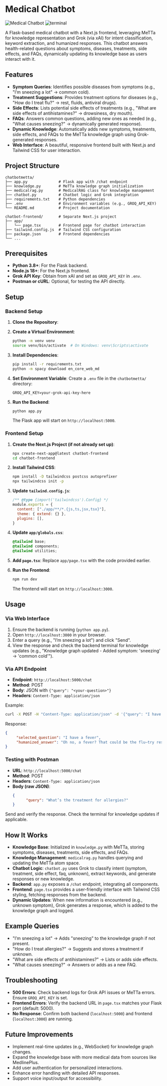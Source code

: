 # Medical Chatbot

![Medical Chatbot](image.png)
![terminal](image2.png)

A Flask-based medical chatbot with a Next.js frontend, leveraging MeTTa for knowledge representation and Grok (via xAI) for intent classification, keyword extraction, and humanized responses. This chatbot answers health-related questions about symptoms, diseases, treatments, side effects, and FAQs, dynamically updating its knowledge base as users interact with it.

## Features

- **Symptom Queries**: Identifies possible diseases from symptoms (e.g., "I’m sneezing a lot" → common cold).  
- **Treatment Suggestions**: Provides treatment options for diseases (e.g., "How do I treat flu?" → rest, fluids, antiviral drugs).  
- **Side Effects**: Lists potential side effects of treatments (e.g., "What are side effects of antihistamines?" → drowsiness, dry mouth).  
- **FAQs**: Answers common questions, adding new ones as needed (e.g., "What causes sneezing?" → dynamically generated response).  
- **Dynamic Knowledge**: Automatically adds new symptoms, treatments, side effects, and FAQs to the MeTTa knowledge graph using Grok-generated responses.  
- **Web Interface**: A beautiful, responsive frontend built with Next.js and Tailwind CSS for user interaction.

## Project Structure

```
chatbotmetta/
├── app.py              # Flask app with /chat endpoint
├── knowledge.py        # MeTTa knowledge graph initialization
├── medicalrag.py       # MedicalRAG class for knowledge management
├── chatbot.py          # Chatbot logic and Grok integration
├── requirements.txt    # Python dependencies
├── .env                # Environment variables (e.g., GROQ_API_KEY)
└── README.md           # Project documentation

chatbot-frontend/       # Separate Next.js project
├── app/
│   └── page.tsx        # Frontend page for chatbot interaction
├── tailwind.config.js  # Tailwind CSS configuration
├── package.json        # Frontend dependencies
└── ...
```

## Prerequisites

- **Python 3.8+**: For the Flask backend.  
- **Node.js 18+**: For the Next.js frontend.  
- **Grok API Key**: Obtain from xAI and set as `GROQ_API_KEY` in `.env`.  
- **Postman or cURL**: Optional, for testing the API directly.

## Setup

### Backend Setup

1. **Clone the Repository**:

2. **Create a Virtual Environment**:
    ```bash
    python -m venv venv
    source venv/bin/activate  # On Windows: venv\Scripts\activate
    ```

3. **Install Dependencies**:
    ```bash
    pip install -r requirements.txt
    python -m spacy download en_core_web_md
    ```

4. **Set Environment Variable**:
    Create a `.env` file in the `chatbotmetta/` directory:
    ```
    GROQ_API_KEY=your-grok-api-key-here
    ```

5. **Run the Backend**:
    ```bash
    python app.py
    ```
    The Flask app will start on `http://localhost:5000`.

### Frontend Setup

1. **Create the Next.js Project (if not already set up)**:
    ```bash
    npx create-next-app@latest chatbot-frontend
    cd chatbot-frontend
    ```

2. **Install Tailwind CSS**:
    ```bash
    npm install -D tailwindcss postcss autoprefixer
    npx tailwindcss init -p
    ```

3. **Update `tailwind.config.js`**:
    ```js
    /** @type {import('tailwindcss').Config} */
    module.exports = {
      content: ["./app/**/*.{js,ts,jsx,tsx}"],
      theme: { extend: {} },
      plugins: [],
    }
    ```

4. **Update `app/globals.css`**:
    ```css
    @tailwind base;
    @tailwind components;
    @tailwind utilities;
    ```

5. **Add `page.tsx`**:
    Replace `app/page.tsx` with the code provided earlier.

6. **Run the Frontend**:
    ```bash
    npm run dev
    ```
    The frontend will start on `http://localhost:3000`.

## Usage

### Via Web Interface

1. Ensure the backend is running (`python app.py`).
2. Open `http://localhost:3000` in your browser.
3. Enter a query (e.g., "I’m sneezing a lot") and click "Send".
4. View the response and check the backend terminal for knowledge updates (e.g., "Knowledge graph updated - Added symptom: 'sneezing' → 'common cold'").

### Via API Endpoint

- **Endpoint**: `http://localhost:5000/chat`  
- **Method**: POST  
- **Body**: JSON with `{"query": "<your-question>"}`  
- **Headers**: `Content-Type: application/json`

Example:
```bash
curl -X POST -H "Content-Type: application/json" -d '{"query": "I have a fever"}' http://localhost:5000/chat
```

Response:
```json
{
     "selected_question": "I have a fever",
     "humanized_answer": "Oh no, a fever? That could be the flu—try resting and staying hydrated. Antiviral drugs might help if a doctor agrees. Take care!"
}
```

### Testing with Postman

- **URL**: `http://localhost:5000/chat`  
- **Method**: POST  
- **Headers**: `Content-Type: application/json`  
- **Body (raw JSON)**:
  ```json
  {
        "query": "What’s the treatment for allergies?"
  }
  ```

Send and verify the response. Check the terminal for knowledge updates if applicable.

## How It Works

- **Knowledge Base**: Initialized in `knowledge.py` with MeTTa, storing symptoms, diseases, treatments, side effects, and FAQs.  
- **Knowledge Management**: `medicalrag.py` handles querying and updating the MeTTa atom space.  
- **Chatbot Logic**: `chatbot.py` uses Grok to classify intent (symptom, treatment, side effect, faq, unknown), extract keywords, and generate responses or new knowledge.  
- **Backend**: `app.py` exposes a `/chat` endpoint, integrating all components.  
- **Frontend**: `page.tsx` provides a user-friendly interface with Tailwind CSS styling, fetching responses from the backend.  
- **Dynamic Updates**: When new information is encountered (e.g., unknown symptom), Grok generates a response, which is added to the knowledge graph and logged.

## Example Queries

- "I’m sneezing a lot" → Adds "sneezing" to the knowledge graph if not present.  
- "How do I treat allergies?" → Suggests and stores a treatment if unknown.  
- "What are side effects of antihistamines?" → Lists or adds side effects.  
- "What causes sneezing?" → Answers or adds as a new FAQ.

## Troubleshooting 
- **500 Errors**: Check backend logs for Grok API issues or MeTTa errors. Ensure `GROQ_API_KEY` is set.  
- **Frontend Errors**: Verify the backend URL in `page.tsx` matches your Flask port (default: 5000).  
- **No Response**: Confirm both backend (`localhost:5000`) and frontend (`localhost:3000`) are running.

## Future Improvements

- Implement real-time updates (e.g., WebSocket) for knowledge graph changes.  
- Expand the knowledge base with more medical data from sources like MedlinePlus.  
- Add user authentication for personalized interactions.  
- Enhance error handling with detailed API responses.  
- Support voice input/output for accessibility.  